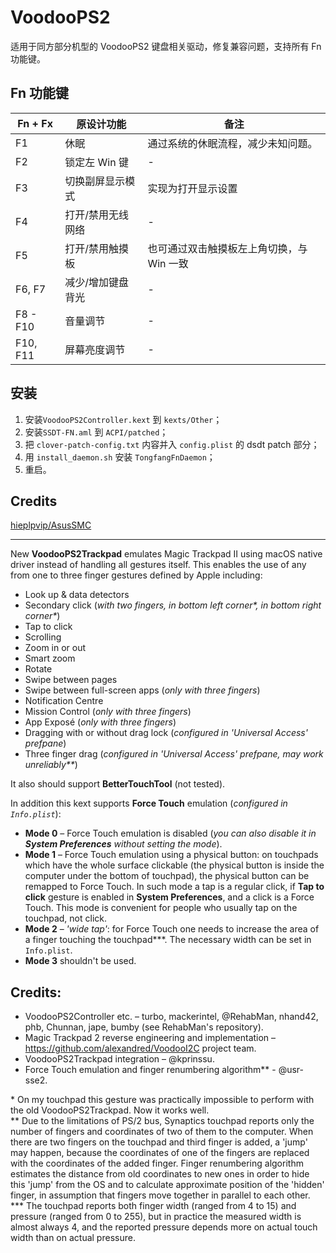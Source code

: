 VoodooPS2
=========

适用于同方部分机型的 VoodooPS2 键盘相关驱动，修复兼容问题，支持所有 Fn 功能键。

## Fn 功能键

| Fn + Fx  | 原设计功能        | 备注                                      |
| -------- | ----------------- | ----------------------------------------- |
| F1       | 休眠              | 通过系统的休眠流程，减少未知问题。        |
| F2       | 锁定左 Win 键     | -                                         |
| F3       | 切换副屏显示模式  | 实现为打开显示设置                        |
| F4       | 打开/禁用无线网络 | -                                         |
| F5       | 打开/禁用触摸板   | 也可通过双击触摸板左上角切换，与 Win 一致 |
| F6, F7   | 减少/增加键盘背光 | -                                         |
| F8 - F10 | 音量调节          | -                                         |
| F10, F11 | 屏幕亮度调节      | -                                         |

## 安装

1. 安装`VoodooPS2Controller.kext` 到 `kexts/Other`；
2. 安装`SSDT-FN.aml` 到 `ACPI/patched`；
3. 把 `clover-patch-config.txt` 内容并入 `config.plist` 的 dsdt patch 部分；
4. 用 `install_daemon.sh` 安装 `TongfangFnDaemon`；
5. 重启。

## Credits

[hieplpvip/AsusSMC](https://github.com/hieplpvip/AsusSMC)

---

New **VoodooPS2Trackpad** emulates Magic Trackpad II using macOS native driver instead of handling all gestures itself. This enables the use of any from one to three finger gestures defined by Apple including:
* Look up & data detectors
* Secondary click (*with two fingers, in bottom left corner\*, in bottom right corner\**)
* Tap to click
* Scrolling
* Zoom in or out
* Smart zoom
* Rotate
* Swipe between pages
* Swipe between full-screen apps (*only with three fingers*)
* Notification Centre
* Mission Control (*only with three fingers*)
* App Exposé (*only with three fingers*)
* Dragging with or without drag lock (*configured in 'Universal Access' prefpane*)
* Three finger drag (*configured in 'Universal Access' prefpane, may work unreliably\*\**)

It also should support **BetterTouchTool** (not tested).

In addition this kext supports **Force Touch** emulation (*configured in `Info.plist`*):
* **Mode 0** – Force Touch emulation is disabled (*you can also disable it in **System Preferences** without setting the mode*).
* **Mode 1** – Force Touch emulation using a physical button: on touchpads which have the whole surface clickable (the physical button is inside the computer under the bottom of touchpad), the physical button can be remapped to Force Touch. In such mode a tap is a regular click, if **Tap to click** gesture is enabled in **System Preferences**, and a click is a Force Touch. This mode is convenient for people who usually tap on the touchpad, not click.
* **Mode 2** – *'wide tap'*: for Force Touch one needs to increase the area of a finger touching the touchpad\*\*\*. The necessary width can be set in `Info.plist`. 
* **Mode 3** shouldn't be used.

## Credits:
* VoodooPS2Controller etc. – turbo, mackerintel, @RehabMan, nhand42, phb, Chunnan, jape, bumby (see RehabMan's repository).
* Magic Trackpad 2 reverse engineering and implementation – https://github.com/alexandred/VoodooI2C project team.
* VoodooPS2Trackpad integration – @kprinssu.
* Force Touch emulation and finger renumbering algorithm** - @usr-sse2.

\* On my touchpad this gesture was practically impossible to perform with the old VoodooPS2Trackpad. Now it works well.  
\*\* Due to the limitations of PS/2 bus, Synaptics touchpad reports only the number of fingers and coordinates of two of them to the computer. When there are two fingers on the touchpad and third finger is added, a 'jump' may happen, because the coordinates of one of the fingers are replaced with the coordinates of the added finger. Finger renumbering algorithm estimates the distance from old coordinates to new ones in order to hide this 'jump' from the OS and to calculate approximate position of the 'hidden' finger, in assumption that fingers move together in parallel to each other.  
\*\*\* The touchpad reports both finger width (ranged from 4 to 15) and pressure (ranged from 0 to 255), but in practice the measured width is almost always 4, and the reported pressure depends more on actual touch width than on actual pressure.
